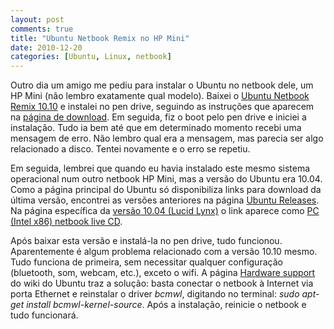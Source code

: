 ```yaml
---
layout: post
comments: true
title: "Ubuntu Netbook Remix no HP Mini"
date: 2010-12-20
categories: [Ubuntu, Linux, netbook]
---
```

Outro dia um amigo me pediu para instalar o Ubuntu no netbook dele, um HP Mini (não lembro exatamente qual modelo). Baixei o [Ubuntu Netbook Remix 10.10](http://www.ubuntu.com/netbook) e instalei no pen drive, seguindo as instruções que aparecem na [página de download](http://www.ubuntu.com/netbook/get-ubuntu/download). Em seguida, fiz o boot pelo pen drive e iniciei a instalação. Tudo ia bem até que em determinado momento recebi uma mensagem de erro. Não lembro qual era a mensagem, mas parecia ser algo relacionado a disco. Tentei novamente e o erro se repetiu.

Em seguida, lembrei que quando eu havia instalado este mesmo sistema operacional num outro netbook HP Mini, mas a versão do Ubuntu era 10.04. Como a página principal do Ubuntu só disponibiliza links para download da última versão, encontrei as versões anteriores na página [Ubuntu Releases](http://releases.ubuntu.com/). Na página específica da [versão 10.04 (Lucid Lynx)](http://releases.ubuntu.com/lucid/) o link aparece como [PC (Intel x86) netbook live CD](http://releases.ubuntu.com/lucid/ubuntu-10.04-netbook-i386.iso).

Após baixar esta versão e instalá-la no pen drive, tudo funcionou. Aparentemente é algum problema relacionado com a versão 10.10 mesmo. Tudo funciona de primeira, sem necessitar qualquer configuração (bluetooth, som, webcam, etc.), exceto o wifi. A página [Hardware support](https://wiki.ubuntu.com/HardwareSupport/Machines/Netbooks) do wiki do Ubuntu traz a solução: basta conectar o netbook à Internet via porta Ethernet e reinstalar o driver _bcmwl_, digitando no terminal: _sudo apt-get install bcmwl-kernel-source_. Após a instalação, reinicie o netbook e tudo funcionará.
